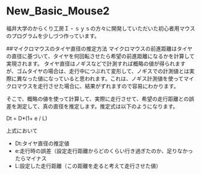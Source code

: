 # New_Basic_Mouse2

福井大学のからくり工房Ｉ・ｓｙｓの方々に開発していただいた初心者用マウスのプログラムを少しづつ作っています。

##マイクロマウスのタイヤ直径の推定方法
マイクロマウスの前進距離はタイヤの直径に基づいて、タイヤを何回転させたら希望の前進距離になるかを計算して実現されます。
タイヤ直径はノギスなどで計測すれば概略の値が得られますが、ゴムタイヤの場合は、走行中につぶれて変形して、ノギスでの計測値とは実際に異なった値になっていると思われます。これは、ノギス計測値を使ってマイクロマウスを走行させた場合に、結果がずれますので容易にわかります。

そこで、概略の値を使って計算して、実際に走行させて、希望の走行距離との誤差を測定して、真の直径を推定します。推定式は以下のようになります。

Dt = D*(1+ e / L)

上式において

- Dt:タイヤ直径の推定値
- e:走行時の誤差（設定走行距離からどのくらい行き過ぎたのか、足りなかったらマイナス
- L:設定した走行距離（この距離を走ると考えて走行させた値）
